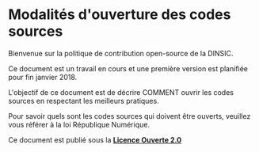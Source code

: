 # Modalités d'ouverture des codes sources

Bienvenue sur la politique de contribution open-source de la DINSIC.

Ce document est un travail en cours et une première version est planifiée pour fin janvier 2018.

L'objectif de ce document est de décrire COMMENT ouvrir les codes sources en respectant les meilleurs pratiques.

Pour savoir quels sont les codes sources qui doivent être ouverts, veuillez vous référer à la loi République Numérique.

Ce document est publié sous la [**Licence Ouverte 2.0**][LO link]

[LO link]: https://github.com/DISIC/politique-de-contribution-open-source/raw/master/LICENSE.pdf
